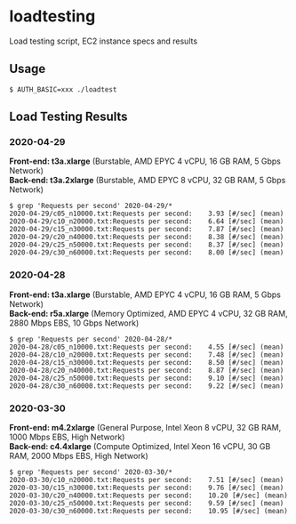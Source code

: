 # loadtesting
Load testing script, EC2 instance specs and results

## Usage
```
$ AUTH_BASIC=xxx ./loadtest
```

## Load Testing Results

### 2020-04-29

**Front-end: t3a.xlarge** (Burstable, AMD EPYC 4 vCPU, 16 GB RAM, 5 Gbps Network)  
**Back-end: t3a.2xlarge** (Burstable, AMD EPYC 8 vCPU, 32 GB RAM, 5 Gbps Network)  

```
$ grep 'Requests per second' 2020-04-29/*
2020-04-29/c05_n10000.txt:Requests per second:    3.93 [#/sec] (mean)
2020-04-29/c10_n20000.txt:Requests per second:    6.64 [#/sec] (mean)
2020-04-29/c15_n30000.txt:Requests per second:    7.87 [#/sec] (mean)
2020-04-29/c20_n40000.txt:Requests per second:    8.38 [#/sec] (mean)
2020-04-29/c25_n50000.txt:Requests per second:    8.37 [#/sec] (mean)
2020-04-29/c30_n60000.txt:Requests per second:    8.00 [#/sec] (mean)

```

### 2020-04-28

**Front-end: t3a.xlarge** (Burstable, AMD EPYC 4 vCPU, 16 GB RAM, 5 Gbps Network)  
**Back-end: r5a.xlarge** (Memory Optimized, AMD EPYC 4 vCPU, 32 GB RAM, 2880 Mbps EBS, 10 Gbps Network)  

```
$ grep 'Requests per second' 2020-04-28/*
2020-04-28/c05_n10000.txt:Requests per second:    4.55 [#/sec] (mean)
2020-04-28/c10_n20000.txt:Requests per second:    7.48 [#/sec] (mean)
2020-04-28/c15_n30000.txt:Requests per second:    8.50 [#/sec] (mean)
2020-04-28/c20_n40000.txt:Requests per second:    8.87 [#/sec] (mean)
2020-04-28/c25_n50000.txt:Requests per second:    9.10 [#/sec] (mean)
2020-04-28/c30_n60000.txt:Requests per second:    9.22 [#/sec] (mean)
```

### 2020-03-30

**Front-end: m4.2xlarge** (General Purpose, Intel Xeon 8 vCPU, 32 GB RAM, 1000 Mbps EBS, High Network)  
**Back-end: c4.4xlarge** (Compute Optimized, Intel Xeon 16 vCPU, 30 GB RAM, 2000 Mbps EBS, High Network)  

```
$ grep 'Requests per second' 2020-03-30/*
2020-03-30/c10_n20000.txt:Requests per second:    7.51 [#/sec] (mean)
2020-03-30/c15_n30000.txt:Requests per second:    9.76 [#/sec] (mean)
2020-03-30/c20_n40000.txt:Requests per second:    10.20 [#/sec] (mean)
2020-03-30/c25_n50000.txt:Requests per second:    9.59 [#/sec] (mean)
2020-03-30/c30_n60000.txt:Requests per second:    10.95 [#/sec] (mean)
```
